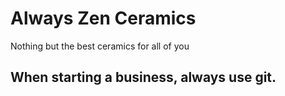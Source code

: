 # Always Zen Ceramics

Nothing but the best ceramics for all of you

## When starting a business, always use git.
